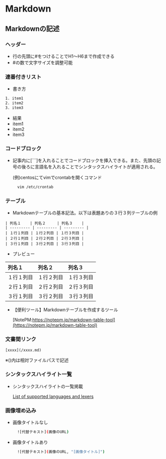 # Markdown

## Markdownの記述

### ヘッダー

* 行の先頭に\#をつけることでH1～H6まで作成できる
* \#の数で文字サイズを調整可能

### 連番付きリスト

* 書き方

```bash
1. item1
2. item2
3. item3
```

* 結果
* item1
* item2
* item3

### コードブロック

* 記事内に\[\`\`\`\]を入れることでコードブロックを挿入できる。また、先頭の記号の後ろに言語名を入れることでシンタックスハイライトが適用される。

  \(例\)centosにてvimでcrontabを開くコマンド

  ```bash
    vim /etc/crontab
  ```

### テーブル

* Markdownテーブルの基本記法。以下は表題ありの３行３列テーブルの例

```text
| 列名１    | 列名２     | 列名３    | 
| --------- | --------- | --------- | 
| １行１列目 | １行２列目 | １行３列目 | 
| ２行１列目 | ２行２列目 | ２行３列目 | 
| ３行１列目 | ３行２列目 | ３行３列目 |
```

* プレビュー

| 列名１ | 列名２ | 列名３ |
| :--- | :--- | :--- |
| １行１列目 | １行２列目 | １行３列目 |
| ２行１列目 | ２行２列目 | ２行３列目 |
| ３行１列目 | ３行２列目 | ３行３列目 |

* 【便利ツール】Markdownテーブルを作成するツール

  [NotePM:https://notepm.jp/markdown-table-tool](https://notepm.jp/markdown-table-tool)

### 文書間リンク

```text
[xxxx](/xxxx.md)
```

※\(\)内は相対ファイルパスで記述

### シンタックスハイライト一覧

* シンタックスハイライトの一覧掲載

  [List of supported languages and lexers](https://github.com/rouge-ruby/rouge/wiki/List-of-supported-languages-and-lexers)

### 画像埋め込み

* 画像タイトルなし

  ```bash
    ![代替テキスト](画像のURL)
  ```

* 画像タイトルあり

  ```bash
    ![代替テキスト](画像のURL, "[画像タイトル]")
  ```
